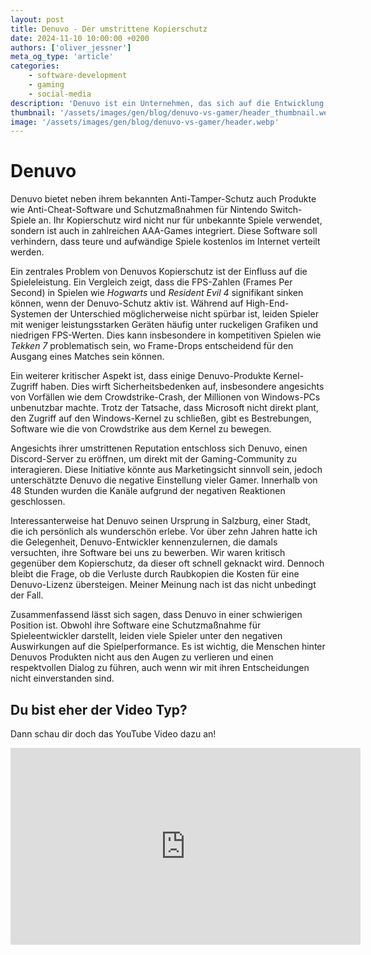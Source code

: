 ```yaml
---
layout: post
title: Denuvo - Der umstrittene Kopierschutz
date: 2024-11-10 10:00:00 +0200
authors: ['oliver_jessner']
meta_og_type: 'article'
categories:
    - software-development
    - gaming
    - social-media
description: 'Denuvo ist ein Unternehmen, das sich auf die Entwicklung von Kopierschutzsoftware für Spiele spezialisiert hat. Trotz ihrer Bedeutung in der Gaming-Branche steht die Software unter starker Kritik.'
thumbnail: '/assets/images/gen/blog/denuvo-vs-gamer/header_thumbnail.webp'
image: '/assets/images/gen/blog/denuvo-vs-gamer/header.webp'
---
```


# Denuvo

Denuvo bietet neben ihrem bekannten Anti-Tamper-Schutz auch Produkte wie Anti-Cheat-Software und Schutzmaßnahmen für Nintendo Switch-Spiele an. Ihr Kopierschutz wird nicht nur für unbekannte Spiele verwendet, sondern ist auch in zahlreichen AAA-Games integriert. Diese Software soll verhindern, dass teure und aufwändige Spiele kostenlos im Internet verteilt werden.

Ein zentrales Problem von Denuvos Kopierschutz ist der Einfluss auf die Spieleleistung. Ein Vergleich zeigt, dass die FPS-Zahlen (Frames Per Second) in Spielen wie _Hogwarts_ und _Resident Evil 4_ signifikant sinken können, wenn der Denuvo-Schutz aktiv ist. Während auf High-End-Systemen der Unterschied möglicherweise nicht spürbar ist, leiden Spieler mit weniger leistungsstarken Geräten häufig unter ruckeligen Grafiken und niedrigen FPS-Werten. Dies kann insbesondere in kompetitiven Spielen wie _Tekken 7_ problematisch sein, wo Frame-Drops entscheidend für den Ausgang eines Matches sein können.

Ein weiterer kritischer Aspekt ist, dass einige Denuvo-Produkte Kernel-Zugriff haben. Dies wirft Sicherheitsbedenken auf, insbesondere angesichts von Vorfällen wie dem Crowdstrike-Crash, der Millionen von Windows-PCs unbenutzbar machte. Trotz der Tatsache, dass Microsoft nicht direkt plant, den Zugriff auf den Windows-Kernel zu schließen, gibt es Bestrebungen, Software wie die von Crowdstrike aus dem Kernel zu bewegen.

Angesichts ihrer umstrittenen Reputation entschloss sich Denuvo, einen Discord-Server zu eröffnen, um direkt mit der Gaming-Community zu interagieren. Diese Initiative könnte aus Marketingsicht sinnvoll sein, jedoch unterschätzte Denuvo die negative Einstellung vieler Gamer. Innerhalb von 48 Stunden wurden die Kanäle aufgrund der negativen Reaktionen geschlossen.

Interessanterweise hat Denuvo seinen Ursprung in Salzburg, einer Stadt, die ich persönlich als wunderschön erlebe. Vor über zehn Jahren hatte ich die Gelegenheit, Denuvo-Entwickler kennenzulernen, die damals versuchten, ihre Software bei uns zu bewerben. Wir waren kritisch gegenüber dem Kopierschutz, da dieser oft schnell geknackt wird. Dennoch bleibt die Frage, ob die Verluste durch Raubkopien die Kosten für eine Denuvo-Lizenz übersteigen. Meiner Meinung nach ist das nicht unbedingt der Fall.

Zusammenfassend lässt sich sagen, dass Denuvo in einer schwierigen Position ist. Obwohl ihre Software eine Schutzmaßnahme für Spieleentwickler darstellt, leiden viele Spieler unter den negativen Auswirkungen auf die Spielperformance. Es ist wichtig, die Menschen hinter Denuvos Produkten nicht aus den Augen zu verlieren und einen respektvollen Dialog zu führen, auch wenn wir mit ihren Entscheidungen nicht einverstanden sind.

## Du bist eher der Video Typ?

Dann schau dir doch das YouTube Video dazu an!

<iframe width="560" height="315" src="https://www.youtube.com/embed/MMC5vczW0BI?si=0y-psUTxU35AkVnB" title="YouTube video player" frameborder="0" allow="accelerometer; autoplay; clipboard-write; encrypted-media; gyroscope; picture-in-picture; web-share" referrerpolicy="strict-origin-when-cross-origin" allowfullscreen></iframe>
